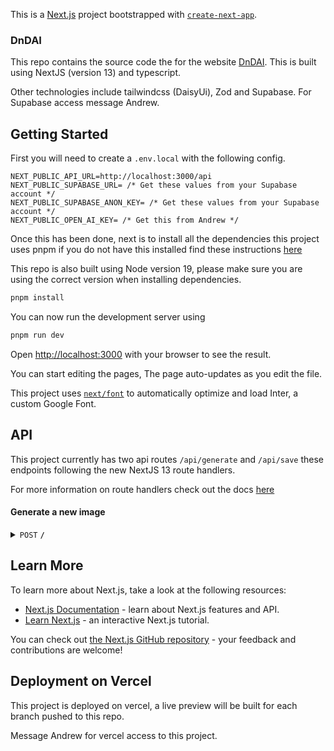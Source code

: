 This is a [Next.js](https://nextjs.org/) project bootstrapped with [`create-next-app`](https://github.com/vercel/next.js/tree/canary/packages/create-next-app).

### DnDAI

This repo contains the source code the for the website [DnDAI](https://dnd-ai-pi.vercel.app/). This is built using NextJS (version 13) and typescript. 

Other technologies include tailwindcss (DaisyUi), Zod and Supabase. For Supabase access message Andrew.

## Getting Started

First you will need to create a `.env.local` with the following config.

```
NEXT_PUBLIC_API_URL=http://localhost:3000/api
NEXT_PUBLIC_SUPABASE_URL= /* Get these values from your Supabase account */
NEXT_PUBLIC_SUPABASE_ANON_KEY= /* Get these values from your Supabase account */
NEXT_PUBLIC_OPEN_AI_KEY= /* Get this from Andrew */
```

Once this has been done, next is to install all the dependencies this project uses pnpm if you do not have this installed find these instructions [here](https://pnpm.io/installation)

This repo is also built using Node version 19, please make sure you are using the correct version when installing dependencies. 

```bash
pnpm install
```

You can now run the development server using

```bash
pnpm run dev
```

Open [http://localhost:3000](http://localhost:3000) with your browser to see the result.

You can start editing the pages, The page auto-updates as you edit the file.

This project uses [`next/font`](https://nextjs.org/docs/basic-features/font-optimization) to automatically optimize and load Inter, a custom Google Font.

## API

This project currently has two api routes `/api/generate` and `/api/save` these endpoints following the new NextJS 13 route handlers. 

For more information on route handlers check out the docs [here](https://nextjs.org/docs/app/building-your-application/routing/route-handlers)

#### Generate a new image 

<details>
 <summary><code>POST</code> <code><b>/</b></code></summary>

##### Parameters

> | name      |  type     | data type               | description                                                           |
> |-----------|-----------|-------------------------|-----------------------------------------------------------------------|
> | None      |  required | object (JSON or YAML)   | `{"race":"dwarf","style":"hyperrealism","role":"sorcerer","story":""}`|


##### Responses

> | http code     | content-type                      | response                                                            |
> |---------------|-----------------------------------|---------------------------------------------------------------------|
> | `200`         | `text/plain;charset=UTF-8`        | `{"code":"200", "message": "[{url: string}]"}`                      |
> | `400`         | `Zod Error`                       | `{"code":"400", "message": "<Zod Error>"}`                          |
> | `401`         | `text/html;charset=utf-8`         | `{"code":"401", "message": "No session found"}`                     |
> | `500`         | `text/html;charset=utf-8`         | `{"code":"500", "message": "OpenAI API error: ${statusText}"}`      |
> | `500`         | `text/html;charset=utf-8`         | `{"code":"500","message": "<Error>"}`                               |

##### Example cURL

> ```javascript
>  curl -X POST -H "Content-Type: application/json" --data {"race":"dwarf","style":"hyperrealism","role":"sorcerer","story":""} http://localhost:3000/api/generate
> ```

</details>


## Learn More

To learn more about Next.js, take a look at the following resources:

- [Next.js Documentation](https://nextjs.org/docs) - learn about Next.js features and API.
- [Learn Next.js](https://nextjs.org/learn) - an interactive Next.js tutorial.

You can check out [the Next.js GitHub repository](https://github.com/vercel/next.js/) - your feedback and contributions are welcome!

## Deployment on Vercel

This project is deployed on vercel, a live preview will be built for each branch pushed to this repo. 

Message Andrew for vercel access to this project.
